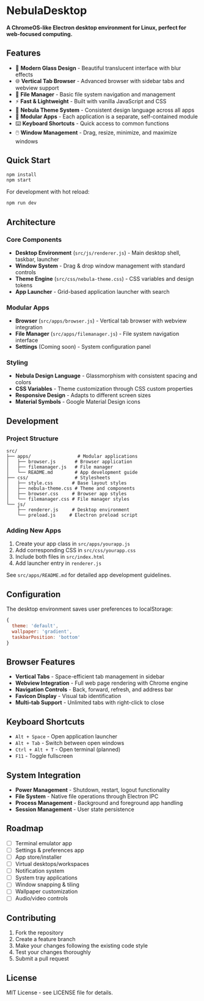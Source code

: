 # NebulaDesktop

**A ChromeOS-like Electron desktop environment for Linux, perfect for web-focused computing.**

## Features

- 🌟 **Modern Glass Design** - Beautiful translucent interface with blur effects
- 🌐 **Vertical Tab Browser** - Advanced browser with sidebar tabs and webview support  
- 📁 **File Manager** - Basic file system navigation and management
- ⚡ **Fast & Lightweight** - Built with vanilla JavaScript and CSS
- 🎨 **Nebula Theme System** - Consistent design language across all apps
- 🔌 **Modular Apps** - Each application is a separate, self-contained module
- ⌨️ **Keyboard Shortcuts** - Quick access to common functions
- 🖱️ **Window Management** - Drag, resize, minimize, and maximize windows

## Quick Start

```bash
npm install
npm start
```

For development with hot reload:
```bash
npm run dev
```

## Architecture

### Core Components
- **Desktop Environment** (`src/js/renderer.js`) - Main desktop shell, taskbar, launcher
- **Window System** - Drag & drop window management with standard controls
- **Theme Engine** (`src/css/nebula-theme.css`) - CSS variables and design tokens
- **App Launcher** - Grid-based application launcher with search

### Modular Apps
- **Browser** (`src/apps/browser.js`) - Vertical tab browser with webview integration
- **File Manager** (`src/apps/filemanager.js`) - File system navigation interface
- **Settings** (Coming soon) - System configuration panel

### Styling
- **Nebula Design Language** - Glassmorphism with consistent spacing and colors
- **CSS Variables** - Theme customization through CSS custom properties
- **Responsive Design** - Adapts to different screen sizes
- **Material Symbols** - Google Material Design icons

## Development

### Project Structure
```
src/
├── apps/                 # Modular applications
│   ├── browser.js       # Browser application  
│   ├── filemanager.js   # File manager
│   └── README.md        # App development guide
├── css/                 # Stylesheets
│   ├── style.css       # Base layout styles
│   ├── nebula-theme.css # Theme and components
│   ├── browser.css     # Browser app styles
│   └── filemanager.css # File manager styles
└── js/
    ├── renderer.js     # Desktop environment
    └── preload.js     # Electron preload script
```

### Adding New Apps

1. Create your app class in `src/apps/yourapp.js`
2. Add corresponding CSS in `src/css/yourapp.css`  
3. Include both files in `src/index.html`
4. Add launcher entry in `renderer.js`

See `src/apps/README.md` for detailed app development guidelines.

## Configuration

The desktop environment saves user preferences to localStorage:

```javascript
{
  theme: 'default',
  wallpaper: 'gradient', 
  taskbarPosition: 'bottom'
}
```

## Browser Features

- **Vertical Tabs** - Space-efficient tab management in sidebar
- **Webview Integration** - Full web page rendering with Chrome engine
- **Navigation Controls** - Back, forward, refresh, and address bar
- **Favicon Display** - Visual tab identification
- **Multi-tab Support** - Unlimited tabs with right-click to close

## Keyboard Shortcuts

- `Alt + Space` - Open application launcher  
- `Alt + Tab` - Switch between open windows
- `Ctrl + Alt + T` - Open terminal (planned)
- `F11` - Toggle fullscreen

## System Integration

- **Power Management** - Shutdown, restart, logout functionality
- **File System** - Native file operations through Electron IPC
- **Process Management** - Background and foreground app handling
- **Session Management** - User state persistence

## Roadmap

- [ ] Terminal emulator app
- [ ] Settings & preferences app  
- [ ] App store/installer
- [ ] Virtual desktops/workspaces
- [ ] Notification system
- [ ] System tray applications
- [ ] Window snapping & tiling
- [ ] Wallpaper customization
- [ ] Audio/video controls

## Contributing

1. Fork the repository
2. Create a feature branch
3. Make your changes following the existing code style
4. Test your changes thoroughly  
5. Submit a pull request

## License

MIT License - see LICENSE file for details.
